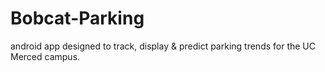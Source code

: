 # Bobcat-Parking
android app designed to track, display &amp; predict parking trends for the UC Merced campus.
